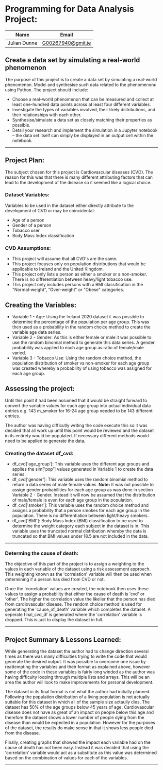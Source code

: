 # Programming for Data Analysis Project:

|Name           |Email         |
|---------------|--------------|
|Julian Dunne   |G00267940@gmit.ie   

## Create a data set by simulating a real-world phenomenon

The purpose of this project is to create a data set by simulating a real-world phenomenon. Model and synthesise such data related to the phenomenonu using Python. The project should include:
- Choose a real-world phenomenon that can be measured and collect at least one-hundred data points across at least four different variables.
- Investigate the types of variables involved, their likely distributions, and their relationships with each other.
- Synthesise/simulate a data set as closely matching their properties as possible.
- Detail your research and implement the simulation in a Jupyter notebook – the data set itself can simply be displayed in an output cell within the notebook.
***
## Project Plan:
The subject chosen for this project is Cardiovascular diseases (CVD). The reason for this was that there is many different attributing factors that can lead to the development of the disease so it seemed like a logical choice.

### Dataset Variables:
Variables to be used in the dataset either directly attribute to the development of CVD or may be coincidental: 
- Age of a person
- Gender of a person
- Tobacco user
- Body Mass Index classification

### CVD Assumptions:
- This project will assume that all CVD's are the same.
- This project focuses only on population distributions that would be applicable to Ireland and the United Kingdom.
- This project only lists a person as either a smoker or a non-smoker. There is no differentiation between heavy/light tobacco use.
- This project only includes persons with a BMI classification in the "Normal-weight", "Over-weight" or "Obese" categories.

## Creating the Variables:
- Variable 1 - Age: Using the Ireland 2020 dataset it was possible to determine the percentage of the population per age group. This was then used as a probability in the random choice method to create the variable age data series.
- Variable 2 - Gender: As this is either female or male it was possible to use the random binomial method to generate this data series. A gender probability was applied to each age group as ratio of female/male varied.
- Variable 3 - Tobacco Use: Using the random choice method, the population distribution of smoker vs non-smoker for each age group was created whereby a probability of using tobacco was assigned for each age group.

## Assessing the project:
Until this point it had been assumed that it would be straight forward to convert the variable values for each age group into actual individual data entries e.g. 143 m_smoker for 16-24 age group needed to be 143 different entries. 

The author was having difficutly writing the code execute this so it was decided that all work up until this point would be reviewed and the dataset in its entirety would be populated. If necessary different methods would need to be applied to generate the data.

### Creating the dataset df_cvd:
- df_cvd['age_group']: This variable uses the different age groups and applies the sim['pop'] values generated in Variable 1 to create the data series.
- df_cvd['gender']: This variable uses the random binomial method to return a data series of male female values. <b>Note:</b> It was not possible to assign gender probabilities for each age group as was done in section Variable 2 - Gender. Instead it will now be assumed that the distribution of male/female is even for each age group in the population.
- df_cvd['smoker']: This variable uses the random choice method and assigns a probability that a person smokes for each age group in the population. There is no differentiation between light/heavy smokers.
- df_cvd['BMI']: Body Mass Index (BMI) classification to be used to determine the weight category each subject in the dataset is in. This variable uses the truncated normal distribution whereby the data is truncated so that BMI values under 18.5 are not included in the data.
***
### Determing the cause of death:
The objective of this part of the project is to assign a weighting to the values in each variable of the dataset using a risk assessment approach. This weighting known as the 'correlation' variable will then be used when determining if a person has died from CVD or not.

Once the 'correlation' values are created, the notebook then uses these values to assign a probability that either the cause of death is 'cvd' or 'other'. The higher the correlation value the likelier that the person has died from cardiovascular disease. The random choice method is used for generating the 'cause_of_death' variable which completes the dataset. A seperate final_cvd_df is generated where the 'correlation' variable is dropped. This is just to display the dataset in full.
***
## Project Summary & Lessons Learned:
While generating the dataset the author had to change direction several times as there was many difficulties trying to write the code that would generate the desired output. It was possible to overcome one issue by reattempting the variables and their format as explained above, however some of the code in these variables is fairly long winded as the author was having difficulty looping through multiple lists and arrays. This will be an area the author will look to make improvements for personal development.

The dataset in its final format is not what the author had initially planned. Following the population distribution of a living population is not actually suitable for this dataset in which all of the sample size actaully dies. The dataset has 50% of the age groups below 45 years of age. Cardiovascular disease does not have as great of an impact on people below this age and therefore the dataset shows a lower number of people dying from the disease than would be expected in a population. However for the purposes of the dataset, the results do make sense in that it shows less people died from the disease.

Finally, creating graphs that showed the impact each variable had on the cause of death has not been easy. Instead it was decided that using the 'correlation' variable would act as a substitute as this value was determined based on the combination of values for each of the variables.

***